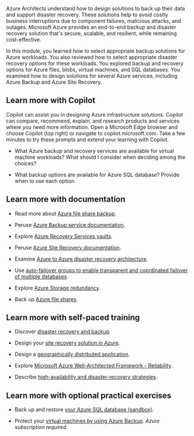 Azure Architects understand how to design solutions to back up their data and support disaster recovery. These solutions help to avoid costly business interruptions due to component failures, malicious attacks, and outages. Microsoft Azure provides an end-to-end backup and disaster recovery solution that's secure, scalable, and resilient, while remaining cost-effective.

In this module, you learned how to select appropriate backup solutions for Azure workloads. You also reviewed how to select appropriate disaster recovery options for these workloads. You explored backup and recovery options for Azure files, blobs, virtual machines, and SQL databases. You examined how to design solutions for several Azure services, including Azure Backup and Azure Site Recovery.

## Learn more with Copilot

Copilot can assist you in designing Azure infrastructure solutions. Copilot can compare, recommend, explain, and research products and services where you need more information. Open a Microsoft Edge browser and choose Copilot (top right) or navigate to copilot.microsoft.com. Take a few minutes to try these prompts and extend your learning with Copilot. 

- What Azure backup and recovery services are available for virtual machine workloads? What should I consider when deciding among the choices?

- What backup options are available for Azure SQL database? Provide when to use each option. 

## Learn more with documentation

- Read more about [Azure file share backup](/azure/backup/azure-file-share-backup-overview).

- Peruse [Azure Backup service documentation](/azure/backup).

- Explore [Azure Recovery Services vaults](/azure/backup/backup-azure-recovery-services-vault-overview).

- Peruse [Azure Site Recovery documentation](/azure/site-recovery/).

- Examine [Azure to Azure disaster recovery architecture](/azure/site-recovery/azure-to-azure-architecture).

- Use [auto-failover groups to enable transparent and coordinated failover of multiple databases](/azure/azure-sql/database/auto-failover-group-overview).

- Explore [Azure Storage redundancy](/azure/storage/common/storage-redundancy).

- Back up [Azure file shares](/azure/backup/backup-afs).

## Learn more with self-paced training

- Discover [disaster recovery and backup](/training/modules/cmu-disaster-recovery-backup/).

- Design your [site recovery solution in Azure](/training/modules/design-your-site-recovery-solution-in-azure/). 

- Design a [geographically distributed application](/training/modules/design-a-geographically-distributed-application/).

- Explore [Microsoft Azure Well-Architected Framework - Reliability](/training/modules/azure-well-architected-reliability/).

- Describe [high-availability and disaster-recovery strategies](/training/modules/describe-high-availability-disaster-recovery-strategies/).

## Learn more with optional practical exercises

- Back up and restore [your Azure SQL database (sandbox)](/training/modules/backup-restore-azure-sql/).

- Protect your [virtual machines by using Azure Backup](/training/modules/protect-virtual-machines-with-azure-backup/). _Azure subscription required_.